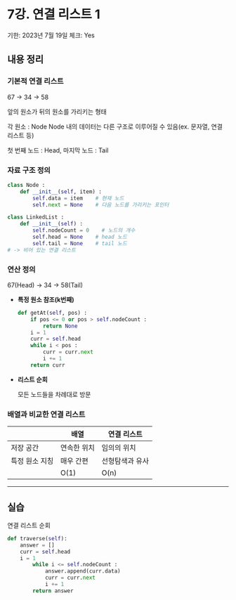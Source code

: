 # 7강. 연결 리스트 1

기한: 2023년 7월 19일
체크: Yes

## 내용 정리

### 기본적 연결 리스트

67 → 34 → 58

앞의 원소가 뒤의 원소를 가리키는 형태

각 원소 : Node
Node 내의 데이터는 다른 구조로 이루어질 수 있음(ex. 문자열, 연결 리스트 등)

첫 번째 노드 : Head, 마지막 노드 : Tail

### 자료 구조 정의

```python
class Node :
	def __init__(self, item) :
		self.data = item    # 현재 노드
		self.next = None    # 다음 노드를 가리키는 포인터
```

```python
class LinkedList :
	def __init__(self) :
		self.nodeCount = 0    # 노드의 개수
		self.head = None    # head 노드
		self.tail = None    # tail 노드
# -> 비어 있는 연결 리스트
```

### 연산 정의

67(Head) → 34 → 58(Tail)

- **특정 원소 참조(k번째)**
    
    ```python
    def getAt(self, pos) :
    	if pos <= 0 or pos > self.nodeCount :
    		return None
    	i = 1
    	curr = self.head
    	while i < pos :
    		curr = curr.next
    		i += 1
    	return curr
    ```
    
- **리스트 순회**
    
    모든 노드들을 차례대로 방문
    

### 배열과 비교한 연결 리스트

|  | 배열 | 연결 리스트 |
| --- | --- | --- |
| 저장 공간 | 연속한 위치 | 임의의 위치 |
| 특정 원소 지칭 | 매우 간편 | 선형탐색과 유사 |
|  | O(1) | O(n) |

---

## 실습

연결 리스트 순회

```python
def traverse(self):
	answer = []
	curr = self.head
	i = 1
		while i <= self.nodeCount :
			answer.append(curr.data)
			curr = curr.next
			i += 1
		return answer
```